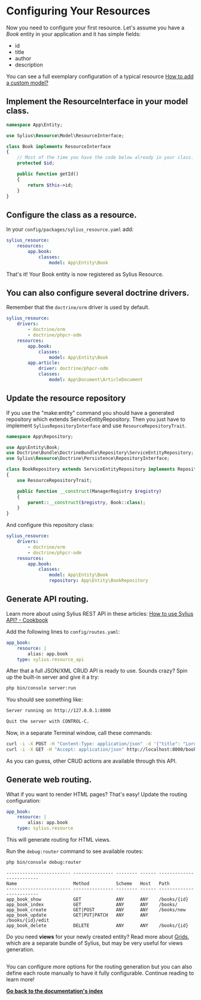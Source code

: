 # Configuring Your Resources

Now you need to configure your first resource. Let's assume you have a *Book* entity in your application and it has simple fields:

* id
* title
* author
* description

You can see a full exemplary configuration of a typical resource
[How to add a custom model?](https://docs.sylius.com/en/latest/cookbook/entities/custom-model.html)

## Implement the ResourceInterface in your model class.

```php
namespace App\Entity;

use Sylius\Resource\Model\ResourceInterface;

class Book implements ResourceInterface
{
    // Most of the time you have the code below already in your class.
    protected $id;

    public function getId()
    {
        return $this->id;
    }
}
```

## Configure the class as a resource.

In your ``config/packages/sylius_resource.yaml`` add:

```yaml
sylius_resource:
    resources:
        app.book:
            classes:
                model: App\Entity\Book
```
That's it! Your Book entity is now registered as Sylius Resource.

## You can also configure several doctrine drivers.

Remember that the ``doctrine/orm`` driver is used by default.

```yaml
sylius_resource:
    drivers:
        - doctrine/orm
        - doctrine/phpcr-odm
    resources:
        app.book:
            classes:
                model: App\Entity\Book
        app.article:
            driver: doctrine/phpcr-odm
            classes:
                model: App\Document\ArticleDocument
```

## Update the resource repository

If you use the "make:entity" command you should have a generated repository which extends ServiceEntityRepository.
Then you just have to implement `SyliusRepositoryInterface` and use `ResourceRepositoryTrait`.

```php
namespace App\Repository;

use App\Entity\Book;
use Doctrine\Bundle\DoctrineBundle\Repository\ServiceEntityRepository;
use Sylius\Resource\Doctrine\Persistence\RepositoryInterface;

class BookRepository extends ServiceEntityRepository implements RepositoryInterface
{
    use ResourceRepositoryTrait;

    public function __construct(ManagerRegistry $registry)
    {
        parent::__construct($registry, Book::class);
    }
}
```

And configure this repository class:

```yaml
sylius_resource:
    drivers:
        - doctrine/orm
        - doctrine/phpcr-odm
    resources:
        app.book:
            classes:
                model: App\Entity\Book
                repository: App\Entity\BookRepository
```

## Generate API routing.

Learn more about using Sylius REST API in these articles:
[How to use Sylius API? - Cookbook](https://docs.sylius.com/en/latest/cookbook/api/api.html)

Add the following lines to ``config/routes.yaml``:

```yaml
app_book:
    resource: |
        alias: app.book
    type: sylius.resource_api
```
After that a full JSON/XML CRUD API is ready to use.
Sounds crazy? Spin up the built-in server and give it a try:

```bash
php bin/console server:run
```
You should see something like:

```bash
Server running on http://127.0.0.1:8000

Quit the server with CONTROL-C.
```
Now, in a separate Terminal window, call these commands:

```bash
curl -i -X POST -H "Content-Type: application/json" -d '{"title": "Lord of The Rings", "author": "J. R. R. Tolkien", "description": "Amazing!"}' http://localhost:8000/books/
curl -i -X GET -H "Accept: application/json" http://localhost:8000/books/
```
As you can guess, other CRUD actions are available through this API.

## Generate web routing.

What if you want to render HTML pages? That's easy! Update the routing configuration:

```yaml
app_book:
    resource: |
        alias: app.book
    type: sylius.resource
```
This will generate routing for HTML views.

Run the ``debug:router`` command to see available routes:

```bash
php bin/console debug:router
```
```
------------------------ --------------- -------- ------ -------------------------
Name                     Method          Scheme   Host   Path
------------------------ --------------- -------- ------ -------------------------
app_book_show            GET             ANY      ANY    /books/{id}
app_book_index           GET             ANY      ANY    /books/
app_book_create          GET|POST        ANY      ANY    /books/new
app_book_update          GET|PUT|PATCH   ANY      ANY    /books/{id}/edit
app_book_delete          DELETE          ANY      ANY    /books/{id}
```

Do you need **views** for your newly created entity? Read more about 
[Grids](https://docs.sylius.com/en/latest/components_and_bundles/bundles/SyliusGridBundle/index.html),
which are a separate bundle of Sylius, but may be very useful for views generation.

##
You can configure more options for the routing generation but you can also define each route manually to have it fully configurable.
Continue reading to learn more!

**[Go back to the documentation's index](index.md)**

